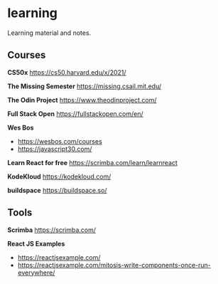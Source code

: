 # learning
Learning material and notes.

## Courses

**CS50x**
https://cs50.harvard.edu/x/2021/

**The Missing Semester**
https://missing.csail.mit.edu/

**The Odin Project**
https://www.theodinproject.com/

**Full Stack Open**
https://fullstackopen.com/en/

**Wes Bos**
* https://wesbos.com/courses
* https://javascript30.com/

**Learn React for free**
https://scrimba.com/learn/learnreact

**KodeKloud**
https://kodekloud.com/

**buildspace**
https://buildspace.so/


## Tools

**Scrimba**
https://scrimba.com/

**React JS Examples**
* https://reactjsexample.com/
* https://reactjsexample.com/mitosis-write-components-once-run-everywhere/
